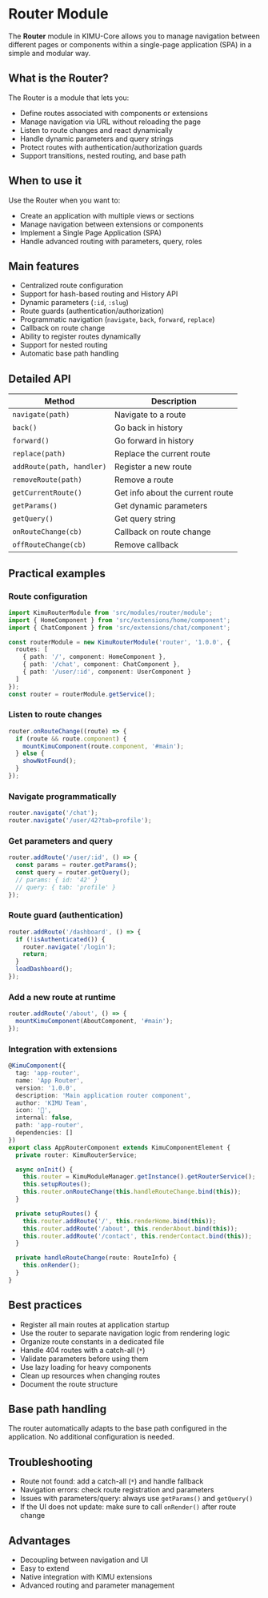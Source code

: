 # Router Module

The **Router** module in KIMU-Core allows you to manage navigation between different pages or components within a single-page application (SPA) in a simple and modular way.

## What is the Router?
The Router is a module that lets you:
- Define routes associated with components or extensions
- Manage navigation via URL without reloading the page
- Listen to route changes and react dynamically
- Handle dynamic parameters and query strings
- Protect routes with authentication/authorization guards
- Support transitions, nested routing, and base path

## When to use it
Use the Router when you want to:
- Create an application with multiple views or sections
- Manage navigation between extensions or components
- Implement a Single Page Application (SPA)
- Handle advanced routing with parameters, query, roles

## Main features
- Centralized route configuration
- Support for hash-based routing and History API
- Dynamic parameters (`:id`, `:slug`)
- Route guards (authentication/authorization)
- Programmatic navigation (`navigate`, `back`, `forward`, `replace`)
- Callback on route change
- Ability to register routes dynamically
- Support for nested routing
- Automatic base path handling

## Detailed API
| Method | Description |
|--------|-------------|
| `navigate(path)` | Navigate to a route |
| `back()` | Go back in history |
| `forward()` | Go forward in history |
| `replace(path)` | Replace the current route |
| `addRoute(path, handler)` | Register a new route |
| `removeRoute(path)` | Remove a route |
| `getCurrentRoute()` | Get info about the current route |
| `getParams()` | Get dynamic parameters |
| `getQuery()` | Get query string |
| `onRouteChange(cb)` | Callback on route change |
| `offRouteChange(cb)` | Remove callback |

## Practical examples
### Route configuration
```typescript
import KimuRouterModule from 'src/modules/router/module';
import { HomeComponent } from 'src/extensions/home/component';
import { ChatComponent } from 'src/extensions/chat/component';

const routerModule = new KimuRouterModule('router', '1.0.0', {
  routes: [
    { path: '/', component: HomeComponent },
    { path: '/chat', component: ChatComponent },
    { path: '/user/:id', component: UserComponent }
  ]
});
const router = routerModule.getService();
```

### Listen to route changes
```typescript
router.onRouteChange((route) => {
  if (route && route.component) {
    mountKimuComponent(route.component, '#main');
  } else {
    showNotFound();
  }
});
```

### Navigate programmatically
```typescript
router.navigate('/chat');
router.navigate('/user/42?tab=profile');
```

### Get parameters and query
```typescript
router.addRoute('/user/:id', () => {
  const params = router.getParams();
  const query = router.getQuery();
  // params: { id: '42' }
  // query: { tab: 'profile' }
});
```

### Route guard (authentication)
```typescript
router.addRoute('/dashboard', () => {
  if (!isAuthenticated()) {
    router.navigate('/login');
    return;
  }
  loadDashboard();
});
```

### Add a new route at runtime
```typescript
router.addRoute('/about', () => {
  mountKimuComponent(AboutComponent, '#main');
});
```

### Integration with extensions
```typescript
@KimuComponent({
  tag: 'app-router',
  name: 'App Router',
  version: '1.0.0',
  description: 'Main application router component',
  author: 'KIMU Team',
  icon: '🧭',
  internal: false,
  path: 'app-router',
  dependencies: []
})
export class AppRouterComponent extends KimuComponentElement {
  private router: KimuRouterService;

  async onInit() {
    this.router = KimuModuleManager.getInstance().getRouterService();
    this.setupRoutes();
    this.router.onRouteChange(this.handleRouteChange.bind(this));
  }

  private setupRoutes() {
    this.router.addRoute('/', this.renderHome.bind(this));
    this.router.addRoute('/about', this.renderAbout.bind(this));
    this.router.addRoute('/contact', this.renderContact.bind(this));
  }

  private handleRouteChange(route: RouteInfo) {
    this.onRender();
  }
}
```

## Best practices
- Register all main routes at application startup
- Use the router to separate navigation logic from rendering logic
- Organize route constants in a dedicated file
- Handle 404 routes with a catch-all (`*`)
- Validate parameters before using them
- Use lazy loading for heavy components
- Clean up resources when changing routes
- Document the route structure

## Base path handling
The router automatically adapts to the base path configured in the application. No additional configuration is needed.

## Troubleshooting
- Route not found: add a catch-all (`*`) and handle fallback
- Navigation errors: check route registration and parameters
- Issues with parameters/query: always use `getParams()` and `getQuery()`
- If the UI does not update: make sure to call `onRender()` after route change

## Advantages
- Decoupling between navigation and UI
- Easy to extend
- Native integration with KIMU extensions
- Advanced routing and parameter management

